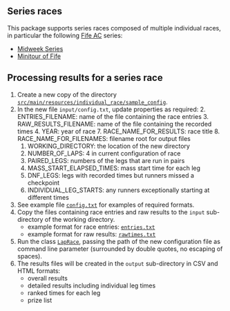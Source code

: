 ## Series races ##

This package supports series races composed of multiple individual races, in particular the following [Fife AC](www.fifeac.org) series:

* [Midweek Series](https://www.fifeac.org/events/fife-ac-events/midweek-series.html)
* [Minitour of Fife](https://www.fifeac.org/events/fife-ac-events/minitour-of-fife.html)

## Processing results for a series race ##

1. Create a new copy of the directory [```src/main/resources/individual_race/sample_config```](https://github.com/grahamkirby/race-timing/tree/main/src/main/resources/individual_race/sample_config).
2. In the new file ```input/config.txt```, update properties as required:
   2. ENTRIES_FILENAME: name of the file containing the race entries
   3. RAW_RESULTS_FILENAME: name of the file containing the recorded times
   4. YEAR: year of race
   7. RACE_NAME_FOR_RESULTS: race title
   8. RACE_NAME_FOR_FILENAMES: filename root for output files
   1. WORKING_DIRECTORY: the location of the new directory
   5. NUMBER_OF_LAPS: 4 in current configuration of race
   6. PAIRED_LEGS: numbers of the legs that are run in pairs
   9. MASS_START_ELAPSED_TIMES: mass start time for each leg
   10. DNF_LEGS: legs with recorded times but runners missed a checkpoint
   11. INDIVIDUAL_LEG_STARTS: any runners exceptionally starting at different times
3. See example file [```config.txt```](src/main/resources/relay_race/devils_burdens/sample_config/input/config.txt)
for examples of required formats.
4. Copy the files containing race entries and raw results to the ```input``` sub-directory of the
working directory.
    * example format for race entries: [```entries.txt```](src/main/resources/relay_race/devils_burdens/sample_config/input/entries.txt)
    * example format for raw results: [```rawtimes.txt```](src/main/resources/relay_race/devils_burdens/sample_config/input/rawtimes.txt)
4. Run the class [```LapRace```](src/main/java/relay_race/LapRace.java),
passing the path of the new configuration file as command line parameter (surrounded by double
quotes, no escaping of spaces).
5. The results files will be created in the ```output``` sub-directory in CSV and HTML
formats:
    * overall results
    * detailed results including individual leg times
    * ranked times for each leg
    * prize list